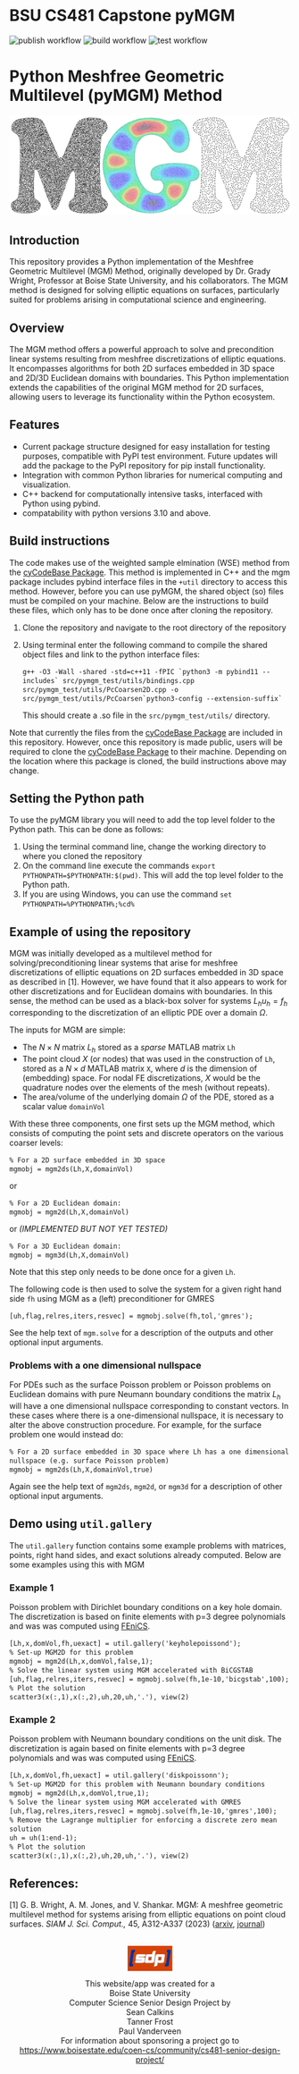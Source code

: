 # BSU CS481 Capstone pyMGM


![publish workflow](https://github.com/cs481-ekh/s24-meshers/actions/workflows/py-publish.yml/badge.svg) ![build workflow](https://github.com/cs481-ekh/s24-meshers/actions/workflows/build.yml/badge.svg) ![test workflow](https://github.com/cs481-ekh/s24-meshers/actions/workflows/lint-test.yml/badge.svg)





# Python Meshfree Geometric Multilevel (pyMGM) Method 

![ScreenShot](docs/mgm_logo.png)   

## Introduction

This repository provides a Python implementation of the Meshfree Geometric Multilevel (MGM) Method, originally developed by Dr. Grady Wright,
Professor at Boise State University, and his collaborators. The MGM method is designed for solving elliptic equations on surfaces, particularly
suited for problems arising in computational science and engineering.

## Overview
The MGM method offers a powerful approach to solve and precondition linear systems resulting from meshfree discretizations of elliptic equations.
It encompasses algorithms for both 2D surfaces embedded in 3D space and 2D/3D Euclidean domains with boundaries. This Python implementation extends
the capabilities of the original MGM method for 2D surfaces, allowing users to leverage its functionality within the Python ecosystem.

## Features
- Current package structure designed for easy installation for testing purposes, compatible with PyPI test environment. 
Future updates will add the package to the PyPI repository for  pip install functionality.
- Integration with common Python libraries for numerical computing and visualization.
- C++ backend for computationally intensive tasks, interfaced with Python using pybind.
- compatability with python versions 3.10 and above.

## Build instructions
The code makes use of the weighted sample elmination (WSE) method from the [cyCodeBase Package](https://github.com/cemyuksel/cyCodeBase).  This method is implemented in C++ and the mgm
package includes pybind interface files in the `+util` directory to access this method.  However, before you can use pyMGM, the shared object (so) files must
be compiled on your machine. Below are the instructions to build these files, which only has to be done once after cloning the repository.

1.  Clone the repository and navigate to the root directory of the repository
2.  Using terminal enter the following command to compile the shared object files and link to the python interface files:
    ```
    g++ -O3 -Wall -shared -std=c++11 -fPIC `python3 -m pybind11 --includes` src/pymgm_test/utils/bindings.cpp src/pymgm_test/utils/PcCoarsen2D.cpp -o src/pymgm_test/utils/PcCoarsen`python3-config --extension-suffix`
    ```

    This should create a .so file in the `src/pymgm_test/utils/` directory.



Note that currently the files from the [cyCodeBase Package](https://github.com/cemyuksel/cyCodeBase) are included in this repository.  However, once this repository is made public, users will be required to clone the [cyCodeBase Package](https://github.com/cemyuksel/cyCodeBase) to their machine.  Depending on the location where this package is cloned, the build instructions above may change.

## Setting the Python path
To use the pyMGM library you will need to add the top level folder  to the Python path.  This can be done as follows:
1.  Using the terminal command line, change the working directory to where you cloned the repository
2.  On the command line execute the commands `export PYTHONPATH=$PYTHONPATH:$(pwd)`.  This will add the top level folder to the Python path. 
3. If you are using Windows, you can use the command `set PYTHONPATH=%PYTHONPATH%;%cd%`



## Example of using the repository
MGM was initially developed as a multilevel method for solving/preconditioning linear systems that arise for meshfree discretizations of elliptic equations on 2D surfaces embedded in 3D space as described in [1].  However, we have found that it also appears to work for other discretizations and for Euclidean domains with boundaries.  In this sense, the method can be used as a black-box solver for systems $L_h u_h = f_h$ corresponding to the discretization of an elliptic PDE over a domain $\Omega$.

The inputs for MGM are simple:
- The $N\times N$ matrix $L_h$ stored as a _sparse_ MATLAB matrix `Lh` 
- The point cloud $X$ (or nodes) that was used in the construction of `Lh`, stored as a $N\times d$ MATLAB matrix `X`, where $d$ is the dimension of (embedding) space. For nodal FE discretizations, $X$ would be the quadrature nodes over the elements of the mesh (without repeats). 
- The area/volume of the underlying domain $\Omega$ of the PDE, stored as a scalar value `domainVol`

With these three components, one first sets up the MGM method, which consists of computing the point sets and discrete operators on the various coarser levels:

```
% For a 2D surface embedded in 3D space
mgmobj = mgm2ds(Lh,X,domainVol)
```
or
```
% For a 2D Euclidean domain:
mgmobj = mgm2d(Lh,X,domainVol)
```
or *(IMPLEMENTED BUT NOT YET TESTED)*
```
% For a 3D Euclidean domain: 
mgmobj = mgm3d(Lh,X,domainVol)
```
Note that this step only needs to be done once for a given `Lh`.

The following code is then used to solve the system for a given right hand side `fh` using MGM as a (left) preconditioner for GMRES
```
[uh,flag,relres,iters,resvec] = mgmobj.solve(fh,tol,'gmres');
```
See the help text of `mgm.solve` for a description of the outputs and other optional input arguments.


### Problems with a one dimensional nullspace
For PDEs such as the surface Poisson problem or Poisson problems on Euclidean domains with pure Neumann boundary conditions the matrix $L_h$ will have a one dimensional nullspace corresponding to constant vectors.  In these cases where there is a one-dimensional nullspace, it is necessary to alter the above construction procedure.  For example, for the surface problem one would instead do:
```
% For a 2D surface embedded in 3D space where Lh has a one dimensional nullspace (e.g. surface Poisson problem)
mgmobj = mgm2ds(Lh,X,domainVol,true)
```
Again see the help text of `mgm2ds`, `mgm2d`, or `mgm3d` for a description of other optional input arguments.

## Demo using `util.gallery`
The `util.gallery` function contains some example problems with matrices, points, right hand sides, and exact solutions already computed. Below are some examples using this with MGM

### Example 1
Poisson problem with Dirichlet boundary conditions on a key hole domain.
The discretization is based on finite elements with p=3 degree polynomials and was
was computed using [FEniCS](https://fenicsproject.org).
```
[Lh,x,domVol,fh,uexact] = util.gallery('keyholepoissond');
% Set-up MGM2D for this problem
mgmobj = mgm2d(Lh,x,domVol,false,1);
% Solve the linear system using MGM accelerated with BiCGSTAB
[uh,flag,relres,iters,resvec] = mgmobj.solve(fh,1e-10,'bicgstab',100);
% Plot the solution
scatter3(x(:,1),x(:,2),uh,20,uh,'.'), view(2)
```

### Example 2
Poisson problem with Neumann boundary conditions on the unit disk.
The discretization is again based on finite elements with p=3 degree polynomials and was
was computed using [FEniCS](https://fenicsproject.org).
```
[Lh,x,domVol,fh,uexact] = util.gallery('diskpoissonn');
% Set-up MGM2D for this problem with Neumann boundary conditions
mgmobj = mgm2d(Lh,x,domVol,true,1);
% Solve the linear system using MGM accelerated with GMRES
[uh,flag,relres,iters,resvec] = mgmobj.solve(fh,1e-10,'gmres',100);
% Remove the Lagrange multiplier for enforcing a discrete zero mean solution
uh = uh(1:end-1);
% Plot the solution
scatter3(x(:,1),x(:,2),uh,20,uh,'.'), view(2)
```

## References:

[1] G. B. Wright, A. M. Jones, and V. Shankar. MGM: A meshfree geometric multilevel method for systems arising from elliptic equations on point cloud surfaces. _SIAM J. Sci. Comput.,_ 45, A312-A337 (2023) ([arxiv](http://arxiv.org/abs/2204.06154), [journal](https://epubs.siam.org/doi/10.1137/22M1490338))
<br><br>
<div style="text-align: center;">
    <img src="docs/sdp-logo.png" alt="ScreenShot" style="width: 80px; cursor: pointer; display: block; margin: 0 auto;">
    <p>This website/app was created for a <br>
    Boise State University <br>
    Computer Science Senior Design Project by <br>
    Sean Calkins<br>
    Tanner Frost<br>
    Paul Vanderveen<br>
    For information about sponsoring a project go to <br>
    <a href="https://www.boisestate.edu/coen-cs/community/cs481-senior-design-project/">https://www.boisestate.edu/coen-cs/community/cs481-senior-design-project/</a>
    </p>
</div>